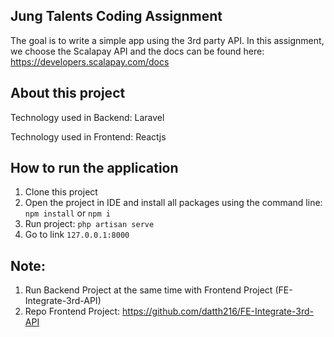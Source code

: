 ## Jung Talents Coding Assignment

The goal is to write a simple app using the 3rd party API. In this assignment, we choose the Scalapay API and the docs can be found here: https://developers.scalapay.com/docs

## About this project

Technology used in Backend: Laravel

Technology used in Frontend: Reactjs

## How to run the application

1. Clone this project
2. Open the project in IDE and install all packages using the command line: `npm install` or `npm i`
3. Run project: `php artisan serve`
4. Go to link `127.0.0.1:8000`

## Note: 
1. Run Backend Project at the same time with Frontend Project (FE-Integrate-3rd-API)
2. Repo Frontend Project: https://github.com/datth216/FE-Integrate-3rd-API
